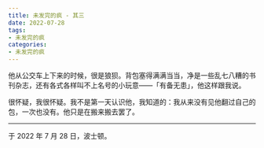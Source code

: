 ```yaml
---
title: 未发完的疯 - 其三
date: 2022-07-28
tags:
- 未发完的疯
categories:
- 未发完的疯
---
```


他从公交车上下来的时候，很是狼狈。背包塞得满满当当，净是一些乱七八糟的书刊杂志，还有各式各样叫不上名号的小玩意——「有备无患」，他这样跟我说。

很怀疑，我很怀疑。我不是第一天认识他，我知道的：我从来没有见他翻过自己的包，一次也没有。他只是在搬来搬去罢了。

------

于 2022 年 7 月 28 日，波士顿。
